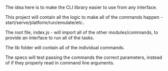 The idea here is to make the CLI library easier to use from any interface. 

This project will contain all the logic to make all of the commands happen - start/serve/platform/run/emulate/etc..

The root file, index.js - will import all of the other modules/commands, to provide an interface to run all of the tasks.

The lib folder will contain all of the individual commands.

The specs will test passing the commands the correct parameters, instead of if they properly read in command line arguments.
